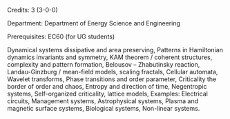 Credits: 3 (3-0-0)

Department: Department of Energy Science and Engineering

Prerequisites: EC60 (for UG students)

Dynamical systems dissipative and area preserving, Patterns in Hamiltonian dynamics invariants and symmetry, KAM theorem / coherent structures, complexity and pattern formation, Belousov – Zhabutinsky reaction, Landau-Ginzburg / mean-field models, scaling fractals, Cellular automata, Wavelet transforms, Phase transitions and order parameter, Criticality the border of order and chaos, Entropy and direction of time, Negentropic systems, Self-organized criticality, lattice models, Examples: Electrical circuits, Management systems, Astrophysical systems, Plasma and magnetic surface systems, Biological systems, Non-linear systems.